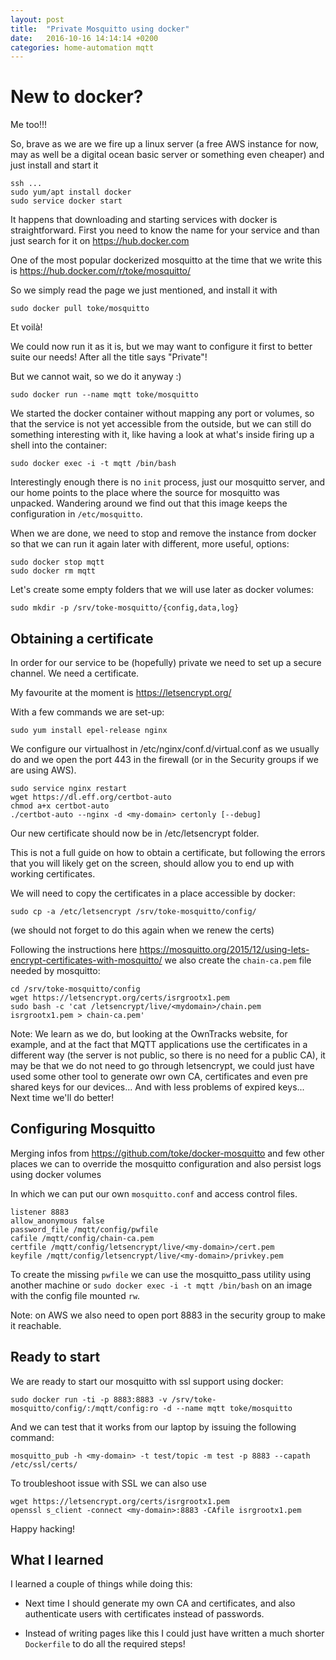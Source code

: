 ```yaml
---
layout: post
title:  "Private Mosquitto using docker"
date:   2016-10-16 14:14:14 +0200
categories: home-automation mqtt
---
```


# New to docker?

Me too!!!

So, brave as we are we fire up a linux server (a free AWS instance for
now, may as well be a digital ocean basic server or something even
cheaper) and just install and start it

    ssh ...
    sudo yum/apt install docker
    sudo service docker start

It happens that downloading and starting services with docker is
straightforward. First you need to know the name for your service and
than just search for it on https://hub.docker.com

One of the most popular dockerized mosquitto at the time that we write
this is https://hub.docker.com/r/toke/mosquitto/

So we simply read the page we just mentioned, and install it with

    sudo docker pull toke/mosquitto

Et voilà!

We could now run it as it is, but we may want to configure it first to
better suite our needs! After all the title says "Private"!

But we cannot wait, so we do it anyway :)

    sudo docker run --name mqtt toke/mosquitto

We started the docker container without mapping any port or volumes,
so that the service is not yet accessible from the outside, but we can
still do something interesting with it, like having a look at what's
inside firing up a shell into the container:

    sudo docker exec -i -t mqtt /bin/bash

Interestingly enough there is no `init` process, just our mosquitto
server, and our home points to the place where the source for
mosquitto was unpacked. Wandering around we find out that this image
keeps the configuration in `/etc/mosquitto`.

When we are done, we need to stop and remove the instance from docker
so that we can run it again later with different, more useful,
options:

    sudo docker stop mqtt
    sudo docker rm mqtt

Let's create some empty folders that we will use later as docker volumes:

    sudo mkdir -p /srv/toke-mosquitto/{config,data,log}


## Obtaining a certificate

In order for our service to be (hopefully) private we need to set up a
secure channel. We need a certificate.

My favourite at the moment is https://letsencrypt.org/

With a few commands we are set-up:

    sudo yum install epel-release nginx

We configure our virtualhost in /etc/nginx/conf.d/virtual.conf as we
usually do and we open the port 443 in the firewall (or in the
Security groups if we are using AWS).

    sudo service nginx restart
    wget https://dl.eff.org/certbot-auto
    chmod a+x certbot-auto
    ./certbot-auto --nginx -d <my-domain> certonly [--debug]

Our new certificate should now be in /etc/letsencrypt folder.

This is not a full guide on how to obtain a certificate, but following
the errors that you will likely get on the screen, should allow you to
end up with working certificates.

We will need to copy the certificates in a place accessible by docker:

    sudo cp -a /etc/letsencrypt /srv/toke-mosquitto/config/

(we should not forget to do this again when we renew the certs)

Following the instructions here
https://mosquitto.org/2015/12/using-lets-encrypt-certificates-with-mosquitto/
we also create the `chain-ca.pem` file needed by mosquitto:

    cd /srv/toke-mosquitto/config
    wget https://letsencrypt.org/certs/isrgrootx1.pem
    sudo bash -c 'cat /letsencrypt/live/<mydomain>/chain.pem isrgrootx1.pem > chain-ca.pem'

Note: We learn as we do, but looking at the OwnTracks website, for
example, and at the fact that MQTT applications use the certificates
in a different way (the server is not public, so there is no need for
a public CA), it may be that we do not need to go through letsencrypt,
we could just have used some other tool to generate owr own CA,
certificates and even pre shared keys for our devices... And with less
problems of expired keys... Next time we'll do better!


## Configuring Mosquitto

Merging infos from https://github.com/toke/docker-mosquitto and few
other places we can to override the mosquitto configuration and also
persist logs using docker volumes


In which we can put our own `mosquitto.conf` and access control files.

    listener 8883
    allow_anonymous false
    password_file /mqtt/config/pwfile
    cafile /mqtt/config/chain-ca.pem
    certfile /mqtt/config/letsencrypt/live/<my-domain>/cert.pem
    keyfile /mqtt/config/letsencrypt/live/<my-domain>/privkey.pem


To create the missing `pwfile` we can use the mosquitto_pass utility
using another machine or `sudo docker exec -i -t mqtt /bin/bash` on an
image with the config file mounted `rw`.

Note: on AWS we also need to open port 8883 in the security group to
make it reachable.


## Ready to start

We are ready to start our mosquitto with ssl support using docker:

    sudo docker run -ti -p 8883:8883 -v /srv/toke-mosquitto/config/:/mqtt/config:ro -d --name mqtt toke/mosquitto

And we can test that it works from our laptop by issuing the following
command:

    mosquitto_pub -h <my-domain> -t test/topic -m test -p 8883 --capath /etc/ssl/certs/


To troubleshoot issue with SSL we can also use

    wget https://letsencrypt.org/certs/isrgrootx1.pem
    openssl s_client -connect <my-domain>:8883 -CAfile isrgrootx1.pem

Happy hacking!


## What I learned

I learned a couple of things while doing this:

* Next time I should generate my own CA and certificates, and also
authenticate users with certificates instead of passwords.

* Instead of writing pages like this I could just have written a much
  shorter `Dockerfile` to do all the required steps!


